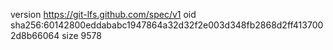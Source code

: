 version https://git-lfs.github.com/spec/v1
oid sha256:60142800eddababc1947864a32d32f2e003d348fb2868d2ff4137002d8b66064
size 9578
